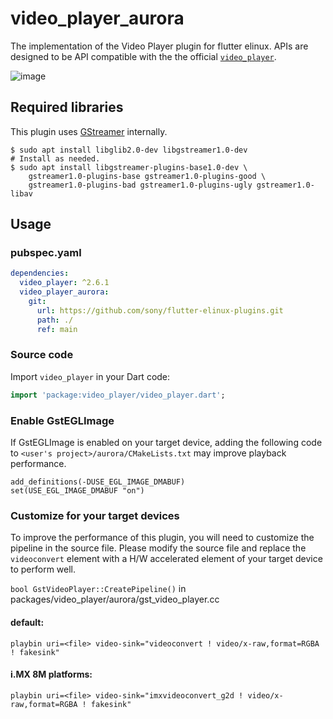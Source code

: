 # video_player_aurora

The implementation of the Video Player plugin for flutter elinux. APIs are designed to be API compatible with the the official [`video_player`](https://github.com/flutter/packages/tree/main/packages/video_player/video_player).

![image](https://user-images.githubusercontent.com/62131389/124210378-43f06400-db26-11eb-8723-40dad0eb67b0.png)

## Required libraries

This plugin uses [GStreamer](https://gstreamer.freedesktop.org/) internally.

```Shell
$ sudo apt install libglib2.0-dev libgstreamer1.0-dev
# Install as needed.
$ sudo apt install libgstreamer-plugins-base1.0-dev \
    gstreamer1.0-plugins-base gstreamer1.0-plugins-good \
    gstreamer1.0-plugins-bad gstreamer1.0-plugins-ugly gstreamer1.0-libav
```

## Usage

### pubspec.yaml
```yaml
dependencies:
  video_player: ^2.6.1
  video_player_aurora:
    git:
      url: https://github.com/sony/flutter-elinux-plugins.git
      path: ./
      ref: main
```

### Source code

Import `video_player` in your Dart code:
```dart
import 'package:video_player/video_player.dart';
```

### Enable GstEGLImage

If GstEGLImage is enabled on your target device, adding the following code to `<user's project>/aurora/CMakeLists.txt` may improve playback performance.

```
add_definitions(-DUSE_EGL_IMAGE_DMABUF)
set(USE_EGL_IMAGE_DMABUF "on")
```

### Customize for your target devices

To improve the performance of this plugin, you will need to customize the pipeline in the source file. Please modify the source file and replace the `videoconvert` element with a H/W accelerated element of your target device to perform well.

`bool GstVideoPlayer::CreatePipeline()` in packages/video_player/aurora/gst_video_player.cc

#### default:

```
playbin uri=<file> video-sink="videoconvert ! video/x-raw,format=RGBA ! fakesink"
```

#### i.MX 8M platforms:

```
playbin uri=<file> video-sink="imxvideoconvert_g2d ! video/x-raw,format=RGBA ! fakesink"
```
